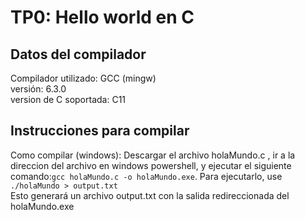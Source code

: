 # TP0: Hello world en C

## Datos del compilador
Compilador utilizado: GCC (mingw)<br/>
versión:    6.3.0<br/>
version de C soportada: C11<br/>

## Instrucciones para compilar
Como compilar (windows): Descargar el archivo holaMundo.c , ir a la direccion del archivo en windows powershell, y ejecutar el siguiente comando:`gcc holaMundo.c -o holaMundo.exe`. Para ejecutarlo, use `./holaMundo > output.txt`<br/>
Esto generará un archivo output.txt con la salida redireccionada del holaMundo.exe 